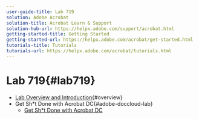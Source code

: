 ```yaml
---
user-guide-title: Lab 719
solution: Adobe Acrobat
solution-title: Acrobat Learn & Support
solution-hub-url: https://helpx.adobe.com/support/acrobat.html
getting-started-title: Getting Started
getting-started-url: https://helpx.adobe.com/acrobat/get-started.html
tutorials-title: Tutorials
tutorials-url: https://helpx.adobe.com/acrobat/tutorials.html
---
```


# Lab 719{#lab719}

+ [Lab Overview and Introduction](overview.md){#overview} 
+ Get Sh*t Done with Acrobat DC{#adobe-doccloud-lab}
  + [Get Sh*t Done with Acrobat DC](gsd.md)


